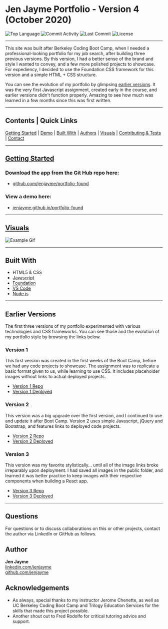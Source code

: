 # Jen Jayme Portfolio - Version 4 (October 2020)

![Top Language](https://img.shields.io/github/languages/top/jenjayme/portfolio-found)
![Commit Activity](https://img.shields.io/github/commit-activity/m/jenjayme/portfolio-found)
![Last Commit](https://img.shields.io/github/last-commit/jenjayme/portfolio-found)
![License](https://img.shields.io/github/license/jenjayme/portfolio-found)
<hr>

This site was built after Berkeley Coding Boot Camp, when I needed a professional-looking portfolio for my job search, after building three previous versions.  By this version, I had a better sense of the brand and style I wanted to convey, and a few more polished projects to showcase.  For expediency, I decided to use the Foundation CSS framework for this version and a simple HTML + CSS structure.

You can see the evolution of my portfolio by glimpsing [earlier versions](#earlier).  It was the very first Javascript assignment, created early in the course, and earlier versions didn't function properly.  Amazing to see how much was learned in a few months since this was first written.

<hr>

## Contents | Quick Links
[Getting Started](#start)     |     [Demo](#demo)     |     [Built With](#built)     |     [Authors](#author)     |     [Visuals](#visuals)     |     [Contributing & Tests](Contributing.md)     |     [Contact](#contact)

<hr>

## [Getting Started](#start)

### Download the app from the Git Hub repo here:
* [github.com/jenjayme/portfolio-found](https://github.com/jenjayme/portfolio-found)

### <a id="demo">View a demo here:</a> 
* [jenjayme.github.io/portfolio-found](https://jenjayme.github.io/portfolio-found/#demo)
<hr>

## [Visuals](#visuals)


![Example Gif](./example.gif)

<hr>

## <a id="built">Built With</a>
* HTML5 & CSS
* [Javascript](https://www.javascript.com/)
* [Foundation](https://foundation.zurb.com/)
* [VS Code](https://code.visualstudio.com/)
* [Node.js](https://nodejs.org/)

<hr>

## <a id="earlier">Earlier Versions</a>
The first three versions of my portfolio experimented with various technologies and CSS frameworks.  You can see those and the evolution of my portfolio style by browsing the links below.
### Version 1
This first version was created in the first weeks of the Boot Camp, before we had any code projects to showcase.  The assignment was to replicate a basic format given to us, while learning to use CSS.  It includes placeholder images without links to actual  deployed projects.
* [Version 1 Repo](https://github.com/JenJayme/portfolio/)
* [Version 1 Deployed](https://jenjayme.github.io/portfolio/)

### Version 2
This version was a big upgrade over the first version, and I continued to use and update it after Boot Camp.  Version 2 uses  simple Javascript, jQuery and Bootstrap, and features links to deployed code projects.  
* [Version 2 Repo](https://github.com/JenJayme/responsive-portfolio/)
* [Version 2 Deployed](https://jenjayme.github.io/responsive-portfolio/)

### Version 3
This version was my favorite stylistically... until all of the image links broke irreparably upon deployment.  I had saved all images in the public folder, and learned it was better practice to keep images with their respective components when building a React app.
* [Version 3 Repo](https://github.com/JenJayme/react-portfolio/)
* [Version 3 Deployed](https://jenjayme.github.io/react-portfolio/)

<hr>

## <a id="contact">Questions</a>
For questions or to discuss collaborations on this or other projects, contact the author via LinkedIn or GitHub as follows.

## <a id="author">Author</a>

**Jen Jayme**<br>
[linkedin.com/jenjayme](https://www.linkedin.com/in/jenjayme)<br>
[github.com/jenjayme](https://github.com/JenJayme)


## Acknowledgements
* As always, special thanks to my instructor Jerome Chenette, as well as UC Berkeley Coding Boot Camp and Trilogy Education Services for the skills that made this project possible.
* Another shout out to Fred Rodolfo for critical tutoring advice and support.
